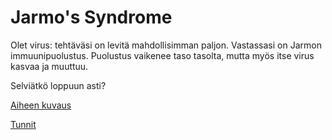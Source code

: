 # Jarmo's Syndrome

Olet virus: tehtäväsi on levitä mahdollisimman paljon. Vastassasi on Jarmon immuunipuolustus. 
Puolustus vaikenee taso tasolta, mutta myös itse virus kasvaa ja muuttuu.

Selviätkö loppuun asti?

[Aiheen kuvaus](dokumentaatio/aiheen-kuvaus.md)

[Tunnit](dokumentaatio/tuntikirjanpito.md)
